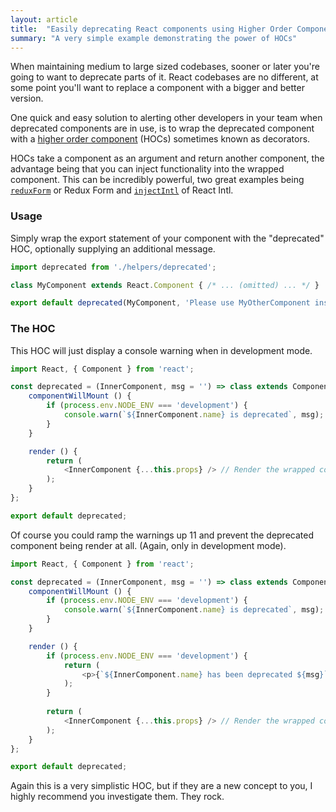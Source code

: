 ```yaml
---
layout: article
title:  "Easily deprecating React components using Higher Order Components (HOCs)"
summary: "A very simple example demonstrating the power of HOCs"
---
```

When maintaining medium to large sized codebases, sooner or later you're going to want to deprecate parts of it. React codebases are no different, at some point you'll want to replace a component with a bigger and better version.

One quick and easy solution to alerting other developers in your team when deprecated components are in use, is to wrap the deprecated component with a [higher order component](https://egghead.io/lessons/react-react-fundamentals-higher-order-components-replaces-mixins) (HOCs) sometimes known as decorators.

HOCs take a component as an argument and return another component, the advantage being that you can inject functionality into the wrapped component. This can be incredibly powerful, two great examples being [`reduxForm`](http://redux-form.com/5.3.1/#/api/reduxForm) or Redux Form and [`injectIntl`](https://github.com/yahoo/react-intl/wiki/API#injection-api) of React Intl.

### Usage

Simply wrap the export statement of your component with the "deprecated" HOC, optionally supplying an additional message.

```js
import deprecated from './helpers/deprecated';

class MyComponent extends React.Component { /* ... (omitted) ... */ }

export default deprecated(MyComponent, 'Please use MyOtherComponent instead');
```

### The HOC

This HOC will just display a console warning when in development mode.

```js
import React, { Component } from 'react';

const deprecated = (InnerComponent, msg = '') => class extends Component {
    componentWillMount () {
        if (process.env.NODE_ENV === 'development') {
            console.warn(`${InnerComponent.name} is deprecated`, msg);
        }
    }

    render () {
        return (
            <InnerComponent {...this.props} /> // Render the wrapped component with the same props
        );
    }
};

export default deprecated;
```

Of course you could ramp the warnings up 11 and prevent the deprecated component being render at all. (Again, only in development mode).

```js
import React, { Component } from 'react';

const deprecated = (InnerComponent, msg = '') => class extends Component {
    componentWillMount () {
        if (process.env.NODE_ENV === 'development') {
            console.warn(`${InnerComponent.name} is deprecated`, msg);
        }
    }

    render () {
        if (process.env.NODE_ENV === 'development') {
            return (
                <p>{`${InnerComponent.name} has been deprecated ${msg}`}</p>
            );
        }
    
        return (
            <InnerComponent {...this.props} /> // Render the wrapped component with the same props
        );
    }
};

export default deprecated;
```

Again this is a very simplistic HOC, but if they are a new concept to you, I highly recommend you investigate them. They rock.
